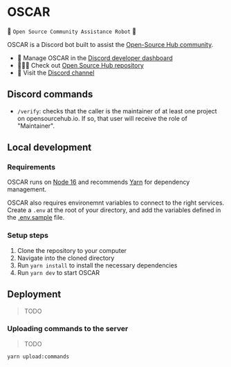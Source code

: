 # OSCAR

🤖 `Open Source Community Assistance Robot` 🤖

OSCAR is a Discord bot built to assist the [Open-Source Hub community](https://opensourcehub.io).

- 🔧 Manage OSCAR in the [Discord developer dashboard](https://discord.com/developers/applications)
- 👩🏿‍💻 Check out [Open Source Hub repository](https://github.com/Codesee-io/opensourcehub)
- 👾 Visit the [Discord channel](https://discord.gg/opensource)

## Discord commands

- `/verify`: checks that the caller is the maintainer of at least one project on opensourcehub.io. If so, that user will receive the role of "Maintainer".

## Local development

### Requirements

OSCAR runs on [Node 16](https://nodejs.org/en/download/) and recommends [Yarn](https://classic.yarnpkg.com/lang/en/docs/install/) for dependency management.

OSCAR also requires environemnt variables to connect to the right services. Create a `.env` at the root of your directory, and add the variables defined in the [.env.sample](.env.sample) file.

### Setup steps

1. Clone the repository to your computer
2. Navigate into the cloned directory
3. Run `yarn install` to install the necessary dependencies
4. Run `yarn dev` to start OSCAR

## Deployment

> TODO

### Uploading commands to the server

> TODO

```
yarn upload:commands
```
